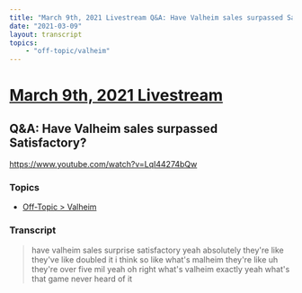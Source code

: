 ```yaml
---
title: "March 9th, 2021 Livestream Q&A: Have Valheim sales surpassed Satisfactory?"
date: "2021-03-09"
layout: transcript
topics:
    - "off-topic/valheim"
---
```

# [March 9th, 2021 Livestream](../2021-03-09.md)
## Q&A: Have Valheim sales surpassed Satisfactory?
https://www.youtube.com/watch?v=LqI44274bQw

### Topics
* [Off-Topic > Valheim](../topics/off-topic/valheim.md)

### Transcript

> have valheim sales surprise satisfactory yeah absolutely they're like they've like doubled it i think so like what's malheim they're like uh they're over five mil yeah oh right what's valheim exactly yeah what's that game never heard of it

